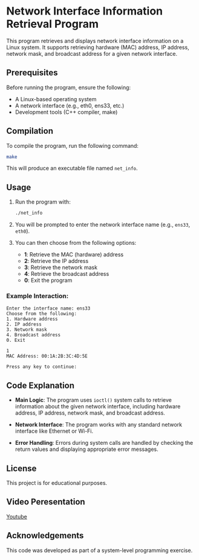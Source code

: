 # Network Interface Information Retrieval Program

This program retrieves and displays network interface information on a Linux system. It supports retrieving hardware (MAC) address, IP address, network mask, and broadcast address for a given network interface.

## Prerequisites

Before running the program, ensure the following:

- A Linux-based operating system
- A network interface (e.g., eth0, ens33, etc.)
- Development tools (C++ compiler, make)

## Compilation

To compile the program, run the following command:

```bash
make
```

This will produce an executable file named `net_info`.

## Usage

1. Run the program with:

   ```bash
   ./net_info
   ```

2. You will be prompted to enter the network interface name (e.g., `ens33`, `eth0`).
3. You can then choose from the following options:
   - **1**: Retrieve the MAC (hardware) address
   - **2**: Retrieve the IP address
   - **3**: Retrieve the network mask
   - **4**: Retrieve the broadcast address
   - **0**: Exit the program

### Example Interaction:

```text
Enter the interface name: ens33
Choose from the following:
1. Hardware address
2. IP address
3. Network mask
4. Broadcast address
0. Exit

1
MAC Address: 00:1A:2B:3C:4D:5E

Press any key to continue:
```

## Code Explanation

- **Main Logic**:
  The program uses `ioctl()` system calls to retrieve information about the given network interface, including hardware address, IP address, network mask, and broadcast address.
- **Network Interface**:
  The program works with any standard network interface like Ethernet or Wi-Fi.

- **Error Handling**:
  Errors during system calls are handled by checking the return values and displaying appropriate error messages.

## License

This project is for educational purposes.

## Video Peresentation

[Youtube](https://youtu.be/SJsMlIGMlKc)

## Acknowledgements

This code was developed as part of a system-level programming exercise.
